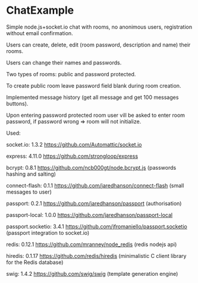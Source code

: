 # ChatExample
Simple node.js+socket.io chat with rooms, no anonimous users, registration without email confirmation.

Users can create, delete, edit (room password, description and name) their rooms.

Users can change their names and passwords.

Two types of rooms: public and password protected.

To create public room leave password field blank during room creation.

Implemented message history (get all message and get 100 messages buttons).

Upon entering password protected room user vill be asked to enter room password, if password wrong => room will not initialize.

Used:

socket.io: 1.3.2 https://github.com/Automattic/socket.io

express: 4.11.0 https://github.com/strongloop/express

bcrypt:  0.8.1 https://github.com/ncb000gt/node.bcrypt.js (passwords hashing and salting)

connect-flash: 0.1.1 https://github.com/jaredhanson/connect-flash (small messages to user)

passport: 0.2.1 https://github.com/jaredhanson/passport (authorisation)

passport-local: 1.0.0 https://github.com/jaredhanson/passport-local

passport.socketio: 3.4.1 https://github.com/jfromaniello/passport.socketio (passport integration to socket.io)

redis: 0.12.1 https://github.com/mranney/node_redis (redis nodejs api)

hiredis: 0.1.17 https://github.com/redis/hiredis (minimalistic C client library for the Redis database)

swig: 1.4.2 https://github.com/swig/swig (template generation engine)
